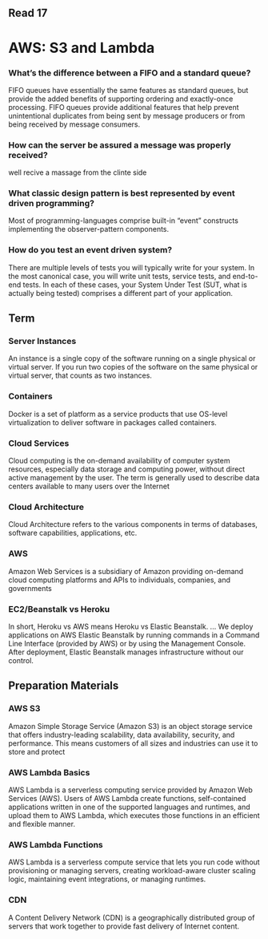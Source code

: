 ## Read 17

# AWS: S3 and Lambda

### What’s the difference between a FIFO and a standard queue?
FIFO queues have essentially the same features as standard queues, but provide the added benefits of supporting ordering and 
exactly-once processing. FIFO queues provide additional features that help prevent unintentional duplicates from being sent by message 
producers or from being received by message consumers.

### How can the server be assured a message was properly received?
well recive a massage from the clinte side

### What classic design pattern is best represented by event driven programming?
Most of programming-languages comprise built-in “event” constructs implementing the observer-pattern components.

### How do you test an event driven system?
There are multiple levels of tests you will typically write for your system. In the most canonical case, you will write unit tests, service 
tests, and end-to-end tests. In each of these cases, your System Under Test (SUT, what is actually being tested) comprises a 
different part of your application.

## Term

### Server Instances
An instance is a single copy of the software running on a single physical or virtual server. If you run two copies of the 
software on the same physical or virtual server, that counts as two instances.

### Containers
Docker is a set of platform as a service products that use OS-level virtualization to deliver software in packages called containers.

### Cloud Services
Cloud computing is the on-demand availability of computer system resources, especially data storage and computing power, without 
direct active management by the user. The term is generally used to describe data centers available to many users over the Internet

### Cloud Architecture
Cloud Architecture refers to the various components in terms of databases, software capabilities, applications, etc.

### AWS
Amazon Web Services is a subsidiary of Amazon providing on-demand cloud computing platforms and APIs to individuals, companies, and governments

### EC2/Beanstalk vs Heroku
In short, Heroku vs AWS means Heroku vs Elastic Beanstalk. ... We deploy applications on AWS Elastic Beanstalk by running commands in a 
Command Line Interface (provided by AWS) or by using the Management Console. After deployment, Elastic Beanstalk manages infrastructure 
without our control.

## Preparation Materials

### AWS S3
Amazon Simple Storage Service (Amazon S3) is an object storage service that offers industry-leading scalability, data availability, 
security, and performance. This means customers of all sizes and industries can use it to store and protect 

### AWS Lambda Basics
AWS Lambda is a serverless computing service provided by Amazon Web Services (AWS). Users of AWS Lambda create functions, 
self-contained applications written in one of the supported languages and runtimes, and upload them to AWS Lambda, which executes 
those functions in an efficient and flexible manner.

### AWS Lambda Functions
AWS Lambda is a serverless compute service that lets you run code without provisioning or managing servers, creating workload-aware 
cluster scaling logic, maintaining event integrations, or managing runtimes. 

### CDN
A Content Delivery Network (CDN) is a geographically distributed group of servers that work together to provide fast 
delivery of Internet content. 

